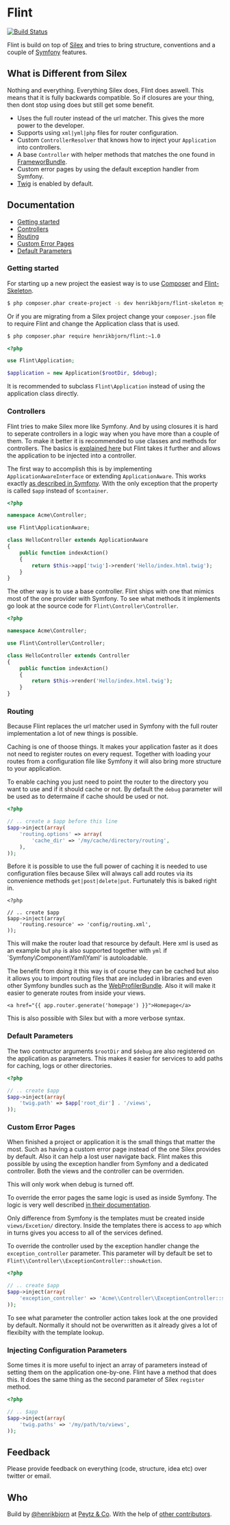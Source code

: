 Flint
=====

[![Build Status](https://travis-ci.org/henrikbjorn/Flint.png?branch=master)](https://travis-ci.org/henrikbjorn/Flint)

Flint is build on top of [Silex](http://silex.sensionlabs.org) and tries to bring structure, conventions and a couple of [Symfony](http://symfony.com) features.

What is Different from Silex
----------------------------

Nothing and everything. Everything Silex does, Flint does aswell. This means that it is fully backwards compatible. So if closures are your thing, then dont stop using does but still get some benefit.

* Uses the full router instead of the url matcher. This gives the more power to the developer.
* Supports using `xml|yml|php` files for router configuration.
* Custom `ControllerResolver` that knows how to inject your `Application` into controllers.
* A base `Controller` with helper methods that matches the one found in [FrameworBundle](http://github.com/symfony/frameworkbundle).
* Custom error pages by using the default exception handler from Symfony.
* [Twig](http://twig.sensiolabs.org) is enabled by default.

Documentation
-------------

* [Getting started](#getting-started)
* [Controllers](#controllers)
* [Routing](#routing)
* [Custom Error Pages](#custom-error-pages)
* [Default Parameters](#default-parameters)

### Getting started

For starting up a new project the easiest way is to use [Composer](http://getcomposer.org) and [Flint-Skeleton](http://github.com/henrikbjorn/flint-skeleton).

``` bash
$ php composer.phar create-project -s dev henrikbjorn/flint-skeleton my-flint-application
```

Or if you are migrating from a Silex project change your `composer.json` file to require Flint and change the Application class that is used.

``` bash
$ php composer.phar require henrikbjorn/flint:~1.0
```

``` php
<?php

use Flint\Application;

$application = new Application($rootDir, $debug);
```

It is recommended to subclass `Flint\Application` instead of using the application class directly.

### Controllers

Flint tries to make Silex more like Symfony. And by using closures it is hard to seperate controllers in a logic way when you have more than a
couple of them. To make it better it is recommended to use classes and methods for controllers. The basics is [explained here](http://silex.sensiolabs.org/doc/usage.html#controllers-in-classes)
but Flint takes it further and allows the application to be injected into a controller.

The first way to accomplish this is by implementing `ApplicationAwareInterface` or extending `ApplicationAware`. This works exactly [as described in Symfony](http://symfony.com/doc/2.0/book/controller.html#the-base-controller-class).
With the only exception that the property is called `$app` instead of `$container`.

``` php
<?php

namespace Acme\Controller;

use Flint\ApplicationAware;

class HelloController extends ApplicationAware
{
    public function indexAction()
    {
        return $this->app['twig']->render('Hello/index.html.twig');
    }
}
```

The other way is to use a base controller. Flint ships with one that mimics most of the one provider with Symfony. To see what methods it implements
go look at the source code for `Flint\Controller\Controller`.

``` php
<?php

namespace Acme\Controller;

use Flint\Controller\Controller;

class HelloController extends Controller
{
    public function indexAction()
    {
        return $this->render('Hello/index.html.twig');
    }
}
```

### Routing

Because Flint replaces the url matcher used in Symfony with the full router implementation a lot of new things is possible.

Caching is one of thoose things. It makes your application faster as it does not need to register routes on every request.
Together with loading your routes from a configuration file like Symfony it will also bring more structure to your application.

To enable caching you just need to point the router to the directory you want to use and if it should cache or not. By default the
`debug` parameter will be used as to determaine if cache should be used or not.

``` php
<?php

// .. create a $app before this line
$app->inject(array(
    'routing.options' => array(
        'cache_dir' => '/my/cache/directory/routing',
    ),
));
```

Before it is possible to use the full power of caching it is needed to use configuration files because Silex will always call
add routes via its convenience methods `get|post|delete|put`. Furtunately this is baked right in.

```
<?php

// .. create $app
$app->inject(array(
    'routing.resource' => 'config/routing.xml',
));
```

This will make the router load that resource by default. Here xml is used as an example but `php` is also supported together with
`yml` if `Symfony\Component\Yaml\Yaml' is autoloadable.

The benefit from doing it this way is of course they can be cached but also it allows you to import routing files that are included
in libraries and even other Symfony bundles such as the [WebProfilerBundle](https://github.com/symfony/webprofilerbundle). Also it will make it easier to generate routes from
inside your views.

``` jinja
<a href="{{ app.router.generate('homepage') }}">Homepage</a>
```

This is also possible with Silex but with a more verbose syntax.

### Default Parameters

The two contructor arguments `$rootDir` and `$debug` are also registered on the application as parameters. This makes it easier 
for services to add paths for caching, logs or other directories.

``` php
<?php

// .. create $app
$app->inject(array(
    'twig.path' => $app['root_dir'] . '/views',
));
```

### Custom Error Pages

When finished a project or application it is the small things that matter the most. Such as having a custom error page instead of the one
Silex provides by default. Also it can help a lost user navigate back. Flint makes this possible by using the exception handler from Symfony 
and a dedicated controller. Both the views and the controller can be overrriden.

This will only work when debug is turned off.

To override the error pages the same logic is used as inside Symfony.
The logic is very well described [in their documentation](http://symfony.com/doc/master/cookbook/controller/error_pages.html).

Only difference from Symfony is the templates must be created inside `views/Excetion/` directory. Inside the templates there is
access to `app` which in turns gives you access to all of the services defined. 

To override the controller used by the exception handler change the `exception_controller` parameter. This parameter will by default
be set to `Flint\\Controller\\ExceptionController::showAction`.

``` php
<?php

// .. create $app
$app->inject(array(
    'exception_controller' => 'Acme\\Controller\\ExceptionController::showAction',
));
```

To see what parameter the controller action takes look at the one provided by default. Normally it should not be overwritten as it already
gives a lot of flexibilty with the template lookup.

### Injecting Configuration Parameters

Some times it is more useful to inject an array of parameters instead of setting them on the application one-by-one. Flint have a method that 
does this. It does the same thing as the second parameter of Silex `register` method.

``` php
<?php

// .. $app
$app->inject(array(
    'twig.paths' => '/my/path/to/views',
));
```

Feedback
--------

Please provide feedback on everything (code, structure, idea etc) over twitter or email.

Who
---

Build by [@henrikbjorn](http://twitter.com/henrikbjorn) at [Peytz & Co](http://peytz.dk). With the help of [other contributors](https://github.com/henrikbjorn/flint/graphs/contributors).
